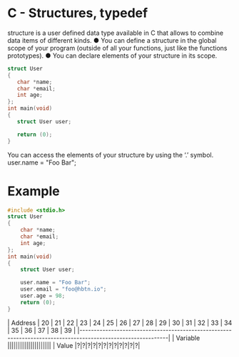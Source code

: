 # C - Structures, typedef
 structure is a user defined data type available in C that allows to combine data items of different kinds.
 ● You can define a structure in the global scope of your program (outside of all your functions, just like the functions prototypes).
 ● You can declare elements of your structure in its scope.
 ```c
 struct User
{
	char *name;
	char *email;
	int age;
};
int main(void)
{
	struct User user;

	return (0);
}
```
You can access the elements of your structure by using the ‘.’ symbol.
	user.name = "Foo Bar";
# Example
```c
#include <stdio.h>
struct User
{
	char *name;
	char *email;
	int age;
};
int main(void)
{
	struct User user;

	user.name = "Foo Bar";
	user.email = "foo@hbtn.io";
	user.age = 98;
	return (0);
}
```
| Address | 20 | 21 | 22 | 23 | 24 | 25 | 26 | 27 | 28 | 29 | 30 | 31 | 32 | 33 | 34 | 35 | 36 | 37 | 38 | 39 |
|-------------------------------------------------------------------------------------------------------------|
| Variable |||||||||||||||||||||
| Value |?|?|?|?|?|?|?|?|?|?|?|?|


